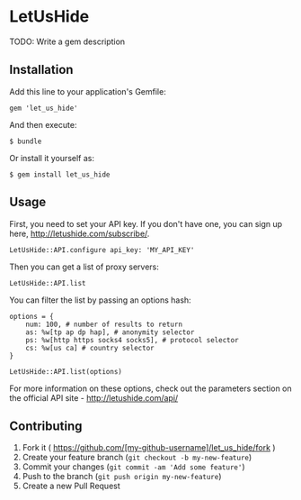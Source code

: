 # LetUsHide

TODO: Write a gem description

## Installation

Add this line to your application's Gemfile:

    gem 'let_us_hide'

And then execute:

    $ bundle

Or install it yourself as:

    $ gem install let_us_hide

## Usage

First, you need to set your API key.  If you don't have one, you can sign up here, http://letushide.com/subscribe/. 

    LetUsHide::API.configure api_key: 'MY_API_KEY'
    
Then you can get a list of proxy servers:

    LetUsHide::API.list
    
You can filter the list by passing an options hash:

    options = {
        num: 100, # number of results to return
        as: %w[tp ap dp hap], # anonymity selector 
        ps: %w[http https socks4 socks5], # protocol selector
        cs: %w[us ca] # country selector 
    }
    
    LetUsHide::API.list(options)
    
For more information on these options, check out the parameters section on the official API site - http://letushide.com/api/

## Contributing

1. Fork it ( https://github.com/[my-github-username]/let_us_hide/fork )
2. Create your feature branch (`git checkout -b my-new-feature`)
3. Commit your changes (`git commit -am 'Add some feature'`)
4. Push to the branch (`git push origin my-new-feature`)
5. Create a new Pull Request
